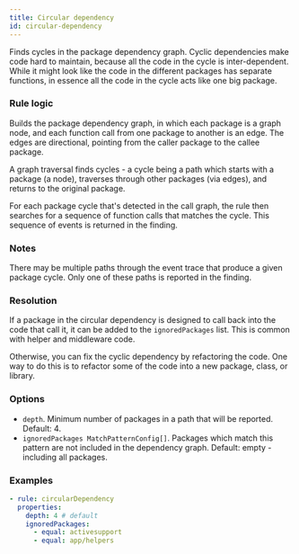 ```yaml
---
title: Circular dependency
id: circular-dependency
---
```


Finds cycles in the package dependency graph. Cyclic dependencies make code hard to maintain,
because all the code in the cycle is inter-dependent. While it might look like the code in the
different packages has separate functions, in essence all the code in the cycle acts like one big
package.

### Rule logic

Builds the package dependency graph, in which each package is a graph node, and each function call
from one package to another is an edge. The edges are directional, pointing from the caller package
to the callee package.

A graph traversal finds cycles - a cycle being a path which starts with a package (a node),
traverses through other packages (via edges), and returns to the original package.

For each package cycle that's detected in the call graph, the rule then searches for a sequence of
function calls that matches the cycle. This sequence of events is returned in the finding.

### Notes

There may be multiple paths through the event trace that produce a given package cycle. Only one of
these paths is reported in the finding.

### Resolution

If a package in the circular dependency is designed to call back into the code that call it, it can
be added to the `ignoredPackages` list. This is common with helper and middleware code.

Otherwise, you can fix the cyclic dependency by refactoring the code. One way to do this is to
refactor some of the code into a new package, class, or library.

### Options

- `depth`. Minimum number of packages in a path that will be reported. Default: 4.
- `ignoredPackages MatchPatternConfig[]`. Packages which match this pattern are not included in the
  dependency graph. Default: empty - including all packages.

### Examples

```yaml
- rule: circularDependency
  properties:
    depth: 4 # default
    ignoredPackages:
      - equal: activesupport
      - equal: app/helpers
```

